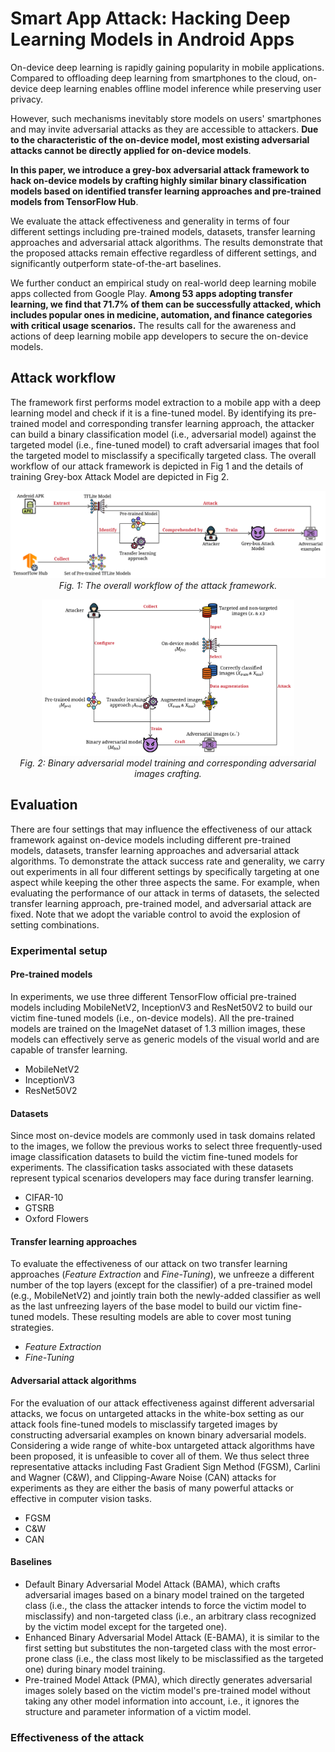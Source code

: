 # Smart App Attack: Hacking Deep Learning Models in Android Apps
On-device deep learning is rapidly gaining popularity in mobile applications. Compared to offloading deep learning from smartphones to the cloud, on-device deep learning enables offline model inference while preserving user privacy.

However, such mechanisms inevitably store models on users' smartphones and may invite adversarial attacks as they are accessible to attackers. __Due to the characteristic of the on-device model, most existing adversarial attacks cannot be directly applied for on-device models__.

__In this paper, we introduce a grey-box adversarial attack framework to hack on-device models by crafting highly similar binary classification models based on identified transfer learning approaches and pre-trained models from TensorFlow Hub__. 

We evaluate the attack effectiveness and generality in terms of four different settings including pre-trained models, datasets, transfer learning approaches and adversarial attack algorithms. The results demonstrate that the proposed attacks remain effective regardless of different settings, and significantly outperform state-of-the-art baselines.

We further conduct an empirical study on real-world deep learning mobile apps collected from Google Play. __Among 53 apps adopting transfer learning, we find that 71.7\% of them can be successfully attacked, which includes popular ones in medicine, automation, and finance categories with critical usage scenarios.__ The results call for the awareness and actions of deep learning mobile app developers to secure the on-device models.


## Attack workflow
The framework first performs model extraction to a mobile app with a deep learning model and check if it is a fine-tuned model. By identifying its pre-trained model and corresponding transfer learning approach, the attacker can build a binary classification model (i.e., adversarial model) against the targeted model (i.e., fine-tuned model) to craft adversarial images that fool the targeted model to misclassify a specifically targeted class. The overall workflow of our attack framework is depicted in Fig 1 and the details of training Grey-box Attack Model are depicted in Fig 2.

<p align="center">
  <img  src="figures/attack_workflow.png"><br/>
  <em>Fig. 1: The overall workflow of the attack framework.</em>
</p>

<p align="center">
  <img  src="figures/binary_training.png" width="80%" height="80%"><br/>
  <em>Fig. 2: Binary adversarial model training and corresponding adversarial images crafting.</em>
</p>


## Evaluation
There are four settings that may influence the effectiveness of our attack framework against on-device models including different pre-trained models, datasets, transfer learning approaches and adversarial attack algorithms. To demonstrate the attack success rate and generality, we carry out experiments in all four different settings by specifically targeting at one aspect while keeping the other three aspects the same. For example, when evaluating the performance of our attack in terms of datasets, the selected transfer learning approach, pre-trained model, and adversarial attack are fixed. Note that we adopt the variable control to avoid the explosion of setting combinations.

### Experimental setup

#### Pre-trained models
In experiments, we use three different TensorFlow official pre-trained models including MobileNetV2, InceptionV3 and ResNet50V2 to build our victim fine-tuned models (i.e., on-device models). All the pre-trained models are trained on the ImageNet dataset of 1.3 million images, these models can effectively serve as generic models of the visual world and are capable of transfer learning.
- MobileNetV2
- InceptionV3
- ResNet50V2

#### Datasets
Since most on-device models are commonly used in task domains related to the images, we follow the previous works to select three frequently-used image classification datasets to build the victim fine-tuned models for experiments. The classification tasks associated with these datasets represent typical scenarios developers may face during transfer learning.
- CIFAR-10
- GTSRB
- Oxford Flowers

#### Transfer learning approaches
To evaluate the effectiveness of our attack on two transfer learning approaches (_Feature Extraction_ and _Fine-Tuning_), we unfreeze a different number of the top layers (except for the classifier) of a pre-trained model (e.g., MobileNetV2) and jointly train both the newly-added classifier as well as the last unfreezing layers of the base model to build our victim fine-tuned models. These resulting models are able to cover most tuning strategies.
- _Feature Extraction_
- _Fine-Tuning_

#### Adversarial attack algorithms
For the evaluation of our attack effectiveness against different adversarial attacks, we focus on untargeted attacks in the white-box setting as our attack fools fine-tuned models to misclassify targeted images by constructing adversarial examples on known binary adversarial models. Considering a wide range of white-box untargeted attack algorithms have been proposed, it is unfeasible to cover all of them. We thus select three representative attacks including Fast Gradient Sign Method (FGSM), Carlini and Wagner (C&W), and Clipping-Aware Noise (CAN) attacks for experiments as they are either the basis of many powerful attacks or effective in computer vision tasks.
- FGSM
- C&W
- CAN

#### Baselines
- Default Binary Adversarial Model Attack (BAMA), which crafts adversarial images based on a binary model trained on the targeted class (i.e., the class the attacker intends to force the victim model to misclassify) and non-targeted class (i.e., an arbitrary class recognized by the victim model except for the targeted one).
- Enhanced Binary Adversarial Model Attack (E-BAMA), it is similar to the first setting but substitutes the non-targeted class with the most error-prone class (i.e., the class most likely to be misclassified as the targeted one) during binary model training.
- Pre-trained Model Attack (PMA), which directly generates adversarial images solely based on the victim model's pre-trained model without taking any other model information into account, i.e., it ignores the structure and parameter information of a victim model.


### Effectiveness of the attack
